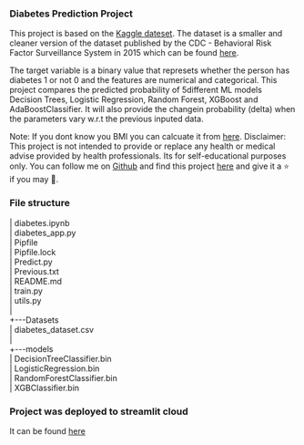 ### Diabetes Prediction Project

This project is based on the [Kaggle dateset](https://www.kaggle.com/code/alexteboul/diabetes-health-indicators-dataset-notebook/notebook). The dataset is a smaller and cleaner version of the dataset published by the CDC - Behavioral Risk Factor Surveillance System in 2015 which can be found [here](https://www.cdc.gov/brfss/annual_data/annual_2015.html).

The target variable is a binary value that represets whether the person has diabetes 1 or not 0 and the features are numerical and categorical. This project compares the predicted probability of 5different ML models Decision Trees, Logistic Regression, Random Forest, XGBoost and AdaBoostClassifier. It will also provide the changein probability (delta) when the parameters vary w.r.t the previous inputed data.

Note: If you dont know you BMI you can calcuate it from [here](https://www.cdc.gov/healthyweight/assessing/bmi/adult_bmi/english_bmi_calculator/bmi_calculator.html).
Disclaimer: This project is not intended to provide or replace any health or medical advise provided by health professionals. Its for self-educational purposes only.
You can follow me on [Github](https://github.com/maclavijo) and find this project [here](https://github.com/maclavijo/Projects/tree/main/Diabetes_Prediction) and give it a ⭐ if you may 💙.

### File structure
|   diabetes.ipynb<br>
|   diabetes_app.py<br>
|   Pipfile<br>
|   Pipfile.lock<br>
|   Predict.py<br>
|   Previous.txt<br>
|   README.md<br>
|   train.py<br>
|   utils.py<br>
|<br>
+---Datasets<br>
|       diabetes_dataset.csv<br>
|<br>
+---models<br>
|       DecisionTreeClassifier.bin<br>
|       LogisticRegression.bin<br>
|       RandomForestClassifier.bin<br>
|       XGBClassifier.bin<br>

### Project was deployed to streamlit cloud
It can be found [here](https://maclavijo-projects-diabetes-predictiondiabetes-app-z713qp.streamlit.app/)
